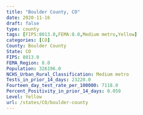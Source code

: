 ```yaml
---
title: "Boulder County, CO"
date: 2020-11-16
draft: false
type: county
tags: [FIPS:8013.0,FEMA:8.0,Medium metro,Yellow]
categories: [CO]
County: Boulder County
State: CO
FIPS: 8013.0
FEMA_Region: 8.0
Population: 326196.0
NCHS_Urban_Rural_Classification: Medium metro
Tests_in_prior_14_days: 23220.0
Fourteen_day_test_rate_per_100000: 7118.0
Percent_Positivity_in_prior_14_days: 0.059
Level: Yellow
url: /states/CO/boulder-county
---
```



